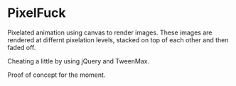 # PixelFuck

Pixelated animation using canvas to render images.  These images are rendered at differnt pixelation levels, stacked on top of each other and then faded off.

Cheating a little by using jQuery and TweenMax.

Proof of concept for the moment.
